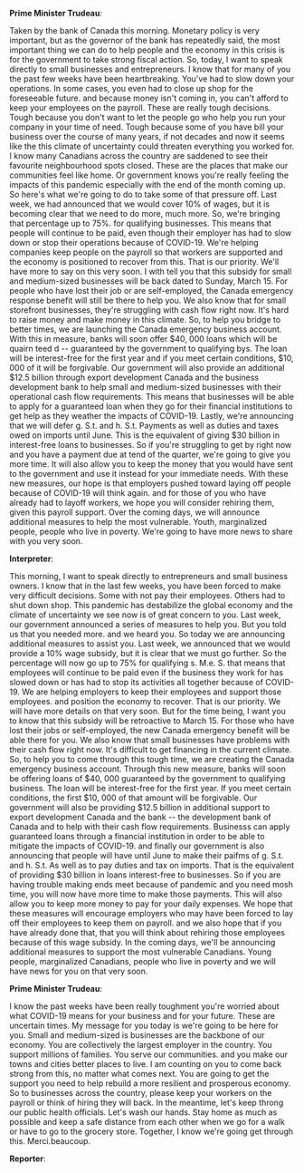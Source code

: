 

**Prime Minister Trudeau**:

Taken by the bank of Canada this morning.
Monetary policy is very important, but as the governor of the bank has repeatedly said, the most important thing we can do to help people and the economy in this crisis is for the government to take strong fiscal action.
So, today, I want to speak directly to small businesses and entrepreneurs.
I know that for many of you the past few weeks have been heartbreaking.
You've had to slow down your operations.
In some cases, you even had to close up shop for the foreseeable future.
and because money isn't coming in, you can't afford to keep your employees on the payroll.
These are really tough decisions.
Tough because you don't want to let the people go who help you run your company in your time of need.
Tough because some of you have bill your business over the course of many years, if not decades and now it seems like the this climate of uncertainty could threaten everything you worked for.
I know many Canadians across the country are saddened to see their favourite neighbourhood spots closed.
These are the places that make our communities feel like home.
Or government knows you're really feeling the impacts of this pandemic especially with the end of the month coming up. So here's what we're going to do to take some of that pressure off.
Last week, we had announced that we would cover 10% of wages, but it is becoming clear that we need to do more, much more.
So, we're bringing that percentage up to 75%. for qualifying businesses.
This means that people will continue to be paid, even though their employer has had to slow down or stop their operations because of COVID-19. We're helping companies keep people on the payroll so that workers are supported and the economy is positioned to recover from this.
That is our priority.
We'll have more to say on this very soon.
I with tell you that this subsidy for small and medium-sized businesses will be back dated to Sunday, March 15. For people who have lost their job or are self-employed, the Canada emergency response benefit will still be there to help you.
We also know that for small storefront businesses, they're struggling with cash flow right now.
It's hard to raise money and make money in this climate.
So, to help you bridge to better times, we are launching the Canada emergency business account.
With this in measure, banks will soon offer $40, 000 loans which will be quairn teed d -- guaranteed by the government to qualifying bys.
The loan will be interest-free for the first year and if you meet certain conditions, $10, 000 of it will be forgivable.
Our government will also provide an additional $12.5 billion through export development Canada and the business development bank to help small and medium-sized businesses with their operational cash flow requirements.
This means that businesses will be able to apply for a guaranteed loan when they go for their financial institutions to get help as they weather the impacts of COVID-19. Lastly, we're announcing that we will defer g. S.t. and h. S.t. Payments as well as duties and taxes owed on imports until June.
This is the equivalent of giving $30 billion in interest-free loans to businesses.
So if you're struggling to get by right now and you have a payment due at tend of the quarter, we're going to give you more time.
It will also allow you to keep the money that you would have sent to the government and use it instead for your immediate needs.
With these new measures, our hope is that employers pushed toward laying off people because of COVID-19 will think again.
and for those of you who have already had to layoff workers, we hope you will consider rehiring them, given this payroll support.
Over the coming days, we will announce additional measures to help the most vulnerable.
Youth, marginalized people, people who live in poverty.
We're going to have more news to share with you very soon.




**Interpreter**:

This morning, I want to speak directly to entrepreneurs and small business owners.
I know that in the last few weeks, you have been forced to make very difficult decisions.
Some with not pay their employees.
Others had to shut down shop.
This pandemic has destabilize the global economy and the climate of uncertainty we see now is of great concern to you.
Last week, our government announced a series of measures to help you.
But you told us that you needed more.
and we heard you.
So today we are announcing additional measures to assist you.
Last week, we announced that we would provide a 10% wage subsidy, but it is clear that we must go further.
So the percentage will now go up to 75% for qualifying s. M.e. S. that means that employees will continue to be paid even if the business they work for has slowed down or has had to stop its activities all together because of COVID-19. We are helping employers to keep their employees and support those employees.
and position the economy to recover.
That is our priority.
We will have more details on that very soon.
But for the time being, I want you to know that this subsidy will be retroactive to March 15. For those who have lost their jobs or self-employed, the new Canada emergency benefit will be able there for you.
We also know that small businesses have problems with their cash flow right now.
It's difficult to get financing in the current climate.
So, to help you to come through this tough time, we are creating the Canada emergency business account.
Through this new measure, banks will soon be offering loans of $40, 000 guaranteed by the government to qualifying business.
The loan will be interest-free for the first year.
If you meet certain conditions, the first $10, 000 of that amount will be forgivable.
Our government will also be providing $12.5 billion in additional support to export development Canada and the bank -- the development bank of Canada and to help with their cash flow requirements.
Businesss can apply guaranteed loans through a financial institution in order to be able to mitigate the impacts of COVID-19. and finally our government is also announcing that people will have until June to make their paifms of g. S.t. and h. S.t. As well as to pay duties and tax on imports.
That is the equivalent of providing $30 billion in loans interest-free to businesses.
So if you are having trouble making ends meet because of pandemic and you need mosh time, you will now have more time to make those payments.
This will also allow you to keep more money to pay for your daily expenses.
We hope that these measures will encourage employers who may have been forced to lay off their employees to keep them on payroll.
and we also hope that if you have already done that, that you will think about rehiring those employees because of this wage subsidy.
In the coming days, we'll be announcing additional measures to support the most vulnerable Canadians.
Young people, marginalized Canadians, people who live in poverty and we will have news for you on that very soon.



**Prime Minister Trudeau**:

I know the past weeks have been really toughment you're worried about what COVID-19 means for your business and for your future.
These are uncertain times.
My message for you today is we're going to be here for you.
Small and medium-sized is businesses are the backbone of our economy.
You are collectively the largest employer in the country.
You support millions of families.
You serve our communities.
and you make our towns and cities better places to live.
I am counting on you to come back strong from this, no matter what comes next.
You are going to get the support you need to help rebuild a more resilient and prosperous economy.
So to businesses across the country, please keep your workers on the payroll or think of hiring they will back.
In the meantime, let's keep throng our public health officials.
Let's wash our hands.
Stay home as much as possible and keep a safe distance from each other when we go for a walk or have to go to the grocery store.
Together, I know we're going get through this.
Merci.beaucoup.



**Reporter**:


